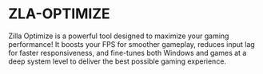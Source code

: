 # ZLA-OPTIMIZE
Zilla Optimize is a powerful tool designed to maximize your gaming performance! It boosts your FPS for smoother gameplay, reduces input lag for faster responsiveness, and fine-tunes both Windows and games at a deep system level to deliver the best possible gaming experience.
